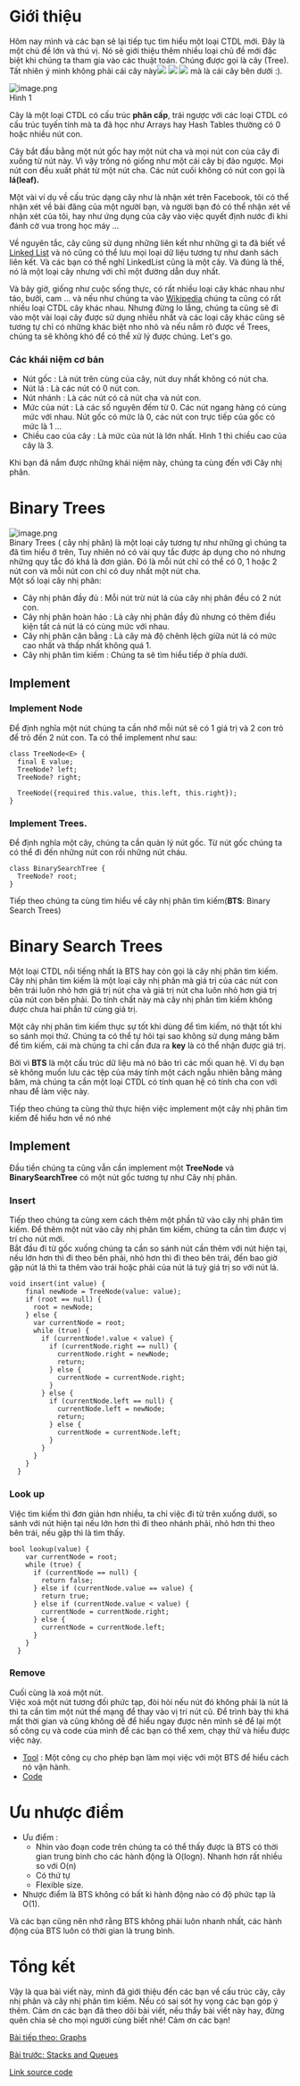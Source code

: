 # Giới thiệu
Hôm nay mình và các bạn sẽ lại tiếp tục tìm hiểu một loại CTDL mới. Đây là một chủ đề lớn và thú vị. Nó sẽ giới thiệu thêm nhiều loại chủ đề mới đặc biệt khi chúng ta tham gia vào các thuật toán. Chúng được gọi là cây (Tree).<br>
Tất nhiên ý mình không phải cái cây này![](https://images.viblo.asia/0328fccd-4835-464e-9ab3-4e13bf15a00d.png)
![](https://images.viblo.asia/0328fccd-4835-464e-9ab3-4e13bf15a00d.png) ![](https://images.viblo.asia/0328fccd-4835-464e-9ab3-4e13bf15a00d.png)  mà là cái cây bên dưới :).<br>

![image.png](https://images.viblo.asia/c6618b6e-f9b5-47af-8f9c-1b09fdde8a77.png)<br>
Hình 1

Cây là một loại CTDL có cấu trúc **phân cấp**, trái ngược với các loại CTDL có cấu trúc tuyến tính mà ta đã học như Arrays hay Hash Tables thường có 0 hoặc nhiều nút con.<br>

Cây bắt đầu bằng một nút gốc hay một nút cha và mọi nút con của cây đi xuống từ nút này. Vì vậy trông nó giống như một cái cây bị đảo ngược. Mọi nút con đều xuất phát từ một nút cha. Các nút cuối không có nút con gọi là **lá(leaf).**<br>

Một vài ví dụ về cấu trúc dạng cây như là nhận xét trên Facebook, tôi có thể nhận xét về bài đăng của một người bạn, và người bạn đó có thể nhận xét về nhận xét của tôi, hay như ứng dụng của cây vào việc quyết định nước đi khi đánh cờ vua trong học máy ...

Về nguyên tắc, cây cũng sử dụng những liên kết như những gì ta đã biết về [Linked List]() và nó cũng có thể lưu mọi loại dữ liệu tương tự như danh sách liên kết. Và các bạn có thể nghĩ LinkedList cũng là một cây. Và đúng là thế, nó là một loại cây nhưng với chỉ một đường dẫn duy nhất.

Và bây giờ, giống như cuộc sống thực, có rất nhiều loại cây khác nhau như táo, bưởi, cam ... và nếu như chúng ta vào [Wikipedia](https://en.wikipedia.org/wiki/Tree_(data_structure)) chúng ta cũng có rất nhiều loại CTDL cây khác nhau. Nhưng đừng lo lắng, chúng ta cũng sẽ đi vào một vài loại cây được sử dụng nhiều nhất và các loại cây khác cũng sẽ tương tự chỉ có những khác biệt nho nhỏ và nếu nắm rõ được về Trees, chúng ta sẽ không khó để có thể xử lý được chúng. Let's go.

### Các khái niệm cơ bản
* Nút gốc : Là nút trên cùng của cây, nút duy nhất không có nút cha.
* Nút lá : Là các nút có 0 nút con.
* Nút nhánh : Là các nút có cả nút cha và nút con.
* Mức của nút : Là các số nguyên đếm từ 0. Các nút ngang hàng có cùng mức với nhau. Nút gốc có mức là 0, các nút con trực tiếp của gốc có mức là 1 ...
* Chiều cao của cây : Là mức của nút là lớn nhất. Hình 1 thì chiều cao của cây là 3.

Khi bạn đã nắm được những khái niệm này, chúng ta cùng đến với Cây nhị phân.
# Binary Trees
![image.png](https://images.viblo.asia/f1abfde1-bf55-4ac3-9c72-d28c76be93b1.png)<br>
Binary Trees ( cây nhị phân) là một loại cây tương tự như những gì chúng ta đã tìm hiểu ở trên, Tuy nhiên nó có vài quy tắc được áp dụng cho nó nhưng những quy tắc đó khá là đơn giản. Đó là mỗi nút chỉ có thể có 0, 1 hoặc 2 nút con và mỗi nút con chỉ có duy nhất một nút cha.<br>
Một số loại cây nhị phân: 
* Cây nhị phân đầy đủ : Mỗi nút trừ nút lá của cây nhị phân đều có 2 nút con.
* Cây nhị phân hoàn hảo : Là cây nhị phân đầy đủ nhưng có thêm điều kiện tất cả nút lá có cùng mức với nhau.
* Cây nhị phân cân bằng : Là cây mà độ chênh lệch giữa nút lá có mức cao nhất và thấp nhất không quá 1.
* Cây nhị phân tìm kiếm : Chúng ta sẽ tìm hiểu tiếp ở phía dưới.

## Implement
### Implement Node
Để định nghĩa một nút chúng ta cần nhớ mỗi nút sẽ có 1 giá trị và 2 con trỏ để trỏ đến 2 nút con.
Ta có thể implement như sau: 
```
class TreeNode<E> {
  final E value;
  TreeNode? left;
  TreeNode? right;

  TreeNode({required this.value, this.left, this.right});
}
```
### Implement Trees.
Để định nghĩa một cây, chúng ta cần quản lý nút gốc. Từ nút gốc chúng ta có thể đi đến những nút con rồi những nút cháu.
```
class BinarySearchTree {
  TreeNode? root;
}
```
Tiếp theo chúng ta cùng tìm hiểu về cây nhị phân tìm kiếm(**BTS**: Binary Search Trees)
# Binary Search Trees
Một loại CTDL nổi tiếng nhất là BTS hay còn gọi là cây nhị phân tìm kiếm. Cây nhị phân tìm kiếm là một loại cây nhị phân mà giá trị của các nút con bên trái luôn nhỏ hơn giá trị nút cha và giá trị nút cha luôn nhỏ hơn giá trị của nút con bên phải.
Do tính chất này mà cây nhị phân tìm kiếm không được chưa hai phần tử cùng giá trị.

Một cây nhị phân tìm kiếm thực sự tốt khi dùng để tìm kiếm, nó thật tốt khi so sánh mọi thứ. Chúng ta có thể tự hỏi tại sao không sử dụng mảng băm để tìm kiếm, cái mà chúng ta chỉ cần đưa ra **key** là có thể nhận được giá trị.

Bởi vì **BTS** là một cấu trúc dữ liệu mà nó bảo trì các mối quan hệ. Ví dụ bạn sẽ không muốn lưu các tệp của máy tính một cách ngẫu nhiên bằng mảng băm, mà chúng ta cần một loại CTDL có tính quan hệ có tính cha con với nhau để làm việc này.

Tiếp theo chúng ta cùng thử thực hiện việc implement một cây nhị phân tìm kiếm để hiểu hơn về nó nhé
## Implement
Đầu tiền chúng ta cũng vẫn cần implement một **TreeNode** và **BinarySearchTree** có một nút gốc tương tự như Cây nhị phân.
### Insert
Tiếp theo chúng ta cùng xem cách thêm một phần tử vào cây nhị phân tìm kiếm. Để thêm một nút vào cây nhị phân tìm kiếm, chúng ta cần tìm được vị trí cho nút mới.<br>
Bắt đầu đi từ gốc xuống chúng ta cần so sánh nút cần thêm với nút hiện tại, nếu lớn hơn thì đi theo bên phải, nhỏ hơn thì đi theo bên trái, đến bao giờ gặp nút lá thì ta thêm vào trái hoặc phải của nút lá tuỳ giá trị so với nút lá.
```
void insert(int value) {
    final newNode = TreeNode(value: value);
    if (root == null) {
      root = newNode;
    } else {
      var currentNode = root;
      while (true) {
        if (currentNode!.value < value) {
          if (currentNode.right == null) {
            currentNode.right = newNode;
            return;
          } else {
            currentNode = currentNode.right;
          }
        } else {
          if (currentNode.left == null) {
            currentNode.left = newNode;
            return;
          } else {
            currentNode = currentNode.left;
          }
        }
      }
    }
  }
```
### Look up
Việc tìm kiếm thì đơn giản hơn nhiều, ta chỉ việc đi từ trên xuống dưới, so sánh với nút hiện tại nếu lớn hơn thì đi theo nhánh phải, nhỏ hơn thì theo bên trái, nếu gặp thì là tìm thấy.
```
bool lookup(value) {
    var currentNode = root;
    while (true) {
      if (currentNode == null) {
        return false;
      } else if (currentNode.value == value) {
        return true;
      } else if (currentNode.value < value) {
        currentNode = currentNode.right;
      } else {
        currentNode = currentNode.left;
      }
    }
  }
```
### Remove
Cuối cùng là xoá một nút.<br>
Việc xoá một nút tương đối phức tạp, đòi hỏi nếu nút đó không phải là nút lá thì ta cần tìm một nút thế mạng để thay vào vị trí nút cũ. Để trình bày thì khá mất thời gian và cũng không dễ để hiểu ngay được nên mình sẽ để lại một số công cụ và code của mình để các bạn có thể xem, chạy thử và hiểu được việc này.
* [Tool](https://visualgo.net/en/bst) : Một công cụ cho phép bạn làm mọi việc với một BTS để hiểu cách nó vận hành.
* [Code](https://github.com/hieu-dd/data-structures-algorithms/tree/master/bin/datastructures/binary_search_tree)

# Ưu nhược điểm
* Ưu điểm :
    *  Nhìn vào đoạn code trên chúng ta có thể thấy được là BTS có thời gian trung bình cho các hành động là O(logn). Nhanh hơn rất nhiều so với O(n)
    *  Có thứ tự
    *  Flexible size.
*  Nhược điểm là BTS không có bất kì hành động nào có độ phức tạp là O(1).

Và các bạn cũng nên nhớ rằng BTS không phải luôn nhanh nhất, các hành động của BTS luôn có thời gian là trung bình.
# Tổng kết
Vậy là qua bài viết này, mình đã giới thiệu đến các bạn về cấu trúc cây, cây nhị phân và cây nhị phân tìm kiếm. Nếu có sai sót hy vọng các bạn góp ý thêm.
Cảm ơn các bạn đã theo dõi bài viết, nếu thấy bài viết này hay, đừng quên chia sẻ cho mọi người cùng biết nhé! Cảm ơn các bạn!

[Bài tiếp theo: Graphs]()

[Bài trước: Stacks and Queues](https://viblo.asia/p/stacks-and-queues-phan-1-V3m5Wk885O7)

[Link source code](https://github.com/hieu-dd/data-structures-algorithms/tree/master/bin/datastructures/binary_search_tree)